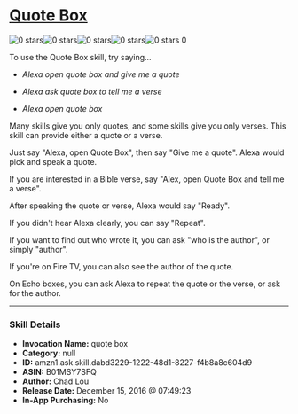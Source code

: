 # [Quote Box](http://alexa.amazon.com/#skills/amzn1.ask.skill.dabd3229-1222-48d1-8227-f4b8a8c604d9)
![0 stars](../../images/ic_star_border_black_18dp_1x.png)![0 stars](../../images/ic_star_border_black_18dp_1x.png)![0 stars](../../images/ic_star_border_black_18dp_1x.png)![0 stars](../../images/ic_star_border_black_18dp_1x.png)![0 stars](../../images/ic_star_border_black_18dp_1x.png) 0

To use the Quote Box skill, try saying...

* *Alexa open quote box and give me a quote*

* *Alexa ask quote box to tell me a verse*

* *Alexa open quote box*

Many skills give you only quotes, and some skills give you only verses. This skill can provide either a quote or a verse.

Just say "Alexa, open Quote Box", then say "Give me a quote". Alexa would pick and speak a quote. 

If you are interested in a Bible verse, say "Alex, open Quote Box and tell me a verse".

After speaking the quote or verse, Alexa would say "Ready".

If you didn't hear Alexa clearly, you can say "Repeat".

If you want to find out who wrote it, you can ask "who is the author", or simply "author".

If you're on Fire TV, you can also see the author of the quote.

On Echo boxes, you can ask Alexa to repeat the quote or the verse, or ask for the author.

***

### Skill Details

* **Invocation Name:** quote box
* **Category:** null
* **ID:** amzn1.ask.skill.dabd3229-1222-48d1-8227-f4b8a8c604d9
* **ASIN:** B01MSY7SFQ
* **Author:** Chad Lou
* **Release Date:** December 15, 2016 @ 07:49:23
* **In-App Purchasing:** No
